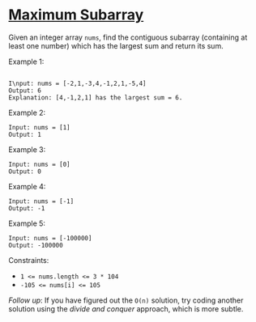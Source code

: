 # [Maximum Subarray](https://leet/code.com/problems/maximum-subarray/)

Given an integer array ```nums```, find the contiguous subarray (containing at least one number) which has the largest sum and return its sum. 

Example 1:
```

I\nput: nums = [-2,1,-3,4,-1,2,1,-5,4]
Output: 6
Explanation: [4,-1,2,1] has the largest sum = 6.
```

Example 2:
```
Input: nums = [1]
Output: 1
```

Example 3:
```
Input: nums = [0]
Output: 0
```

Example 4:
```
Input: nums = [-1]
Output: -1
```

Example 5:
```
Input: nums = [-100000]
Output: -100000
 ```

Constraints:
* ```1 <= nums.length <= 3 * 104```
* ```-105 <= nums[i] <= 105```
 

*Follow up*: If you have figured out the ```O(n)``` solution, try coding another solution using the *divide and conquer* approach, which is more subtle.